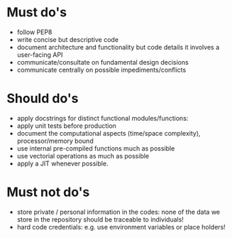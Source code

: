 # Must do's

* follow PEP8 
* write concise but descriptive code
* document architecture and functionality but code details it involves a user-facing API
* communicate/consultate on fundamental design decisions 
* communicate centrally on possible impediments/conflicts

# Should do's

* apply docstrings for distinct functional modules/functions: 
* apply unit tests before production
* document the computational aspects (time/space complexity), processor/memory bound
* use internal pre-compiled functions much as possible
* use vectorial operations as much as possible
* apply a JIT whenever possible.

# Must **not** do's 

* store private / personal information in the codes: none of the data we store in the repository should be traceable to individuals!
* hard code credentials: e.g. use environment variables or place holders!

